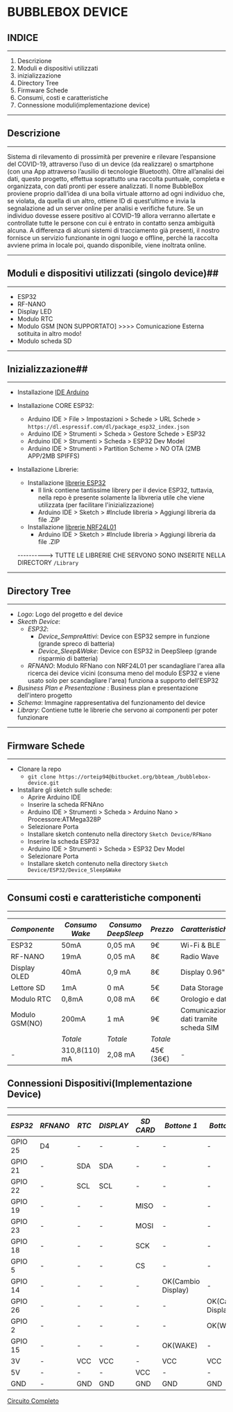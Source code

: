 # BUBBLEBOX DEVICE #

## INDICE ##
_________________________________________________________________________________________
1. Descrizione
2. Moduli e dispositivi utilizzati
3. inizializzazione
4. Directory Tree
5. Firmware Schede
6. Consumi, costi e caratteristiche
8. Connessione moduli(implementazione device)

______________________________________________________________________________________________

## Descrizione ##
________________________________________________________________________________________________

Sistema di rilevamento di prossimità per prevenire e rilevare l’espansione del COVID-19, 
attraverso l’uso di un device (da realizzare) o smartphone (con una App attraverso l’ausilio di tecnologie Bluetooth).
Oltre all’analisi dei dati, questo progetto, effettua soprattutto una raccolta puntuale,
completa e organizzata, con dati pronti per essere analizzati.
Il nome BubbleBox proviene proprio dall’idea di una bolla virtuale attorno ad ogni individuo che, 
se violata, da quella di un altro, ottiene ID di quest’ultimo e invia la segnalazione ad un server online per analisi e verifiche future. 
Se un individuo dovesse essere positivo al COVID-19 allora verranno allertate
e controllate tutte le persone con cui è entrato in contatto senza ambiguità alcuna. 
A differenza di alcuni sistemi di tracciamento già presenti, 
il nostro fornisce un servizio funzionante in ogni luogo e offline, perché la raccolta avviene 
prima in locale poi, quando disponibile, viene inoltrata online.

----------------------------------------------------------------------------------------------------

## Moduli e dispositivi utilizzati (singolo device)##
___________________________________________________________________________________________________

* ESP32
* RF-NANO
* Display LED
* Modulo RTC
* Modulo GSM [NON SUPPORTATO] >>>> Comunicazione Esterna sotituita in altro modo!
* Modulo scheda SD

-----------------------------------------------------------------------------------------------------

## Inizializzazione##

____________________________________________________________________________________________________

* Installazione [IDE Arduino](https://www.arduino.cc/en/Main/Software)
* Installazione CORE ESP32:
	- Arduino IDE > File > Impostazioni > Schede > URL Schede > `https://dl.espressif.com/dl/package_esp32_index.json`
	- Arduino IDE > Strumenti > Scheda > Gestore Schede > ESP32
	- Arduino IDE > Strumenti > Scheda > ESP32 Dev Model
	- Arduino IDE > Strumenti > Partition Scheme > NO OTA (2MB APP/2MB SPIFFS)
* Installazione Librerie:
	* Installazione [librerie ESP32](https://github.com/espressif/arduino-esp32)
		- Il link contiene tantissime librery per il device ESP32, tuttavia, nella repo è presente solamente la libvreria utile che viene utilizzata (per facilitare l'inizializzazione)
		- Arduino IDE > Sketch > #Include libreria > Aggiungi libreria da file .ZIP
	* Installazione [librerie NRF24L01](https://github.com/maniacbug/RF24)
		- Arduino IDE > Sketch > #Include libreria > Aggiungi libreria da file .ZIP
	
	----------> TUTTE LE LIBRERIE CHE SERVONO SONO INSERITE NELLA DIRECTORY `/Library`

_____________________________________________________________________________________________________
	
## Directory Tree ##
_____________________________________________________________________________________________________

* *Logo*: Logo del progetto e del device
* *Skecth Device*:
	* *ESP32*:
		* *Device_SempreAttivi*: Device con ESP32 sempre in funzione (grande spreco di batteria)
		* *Device_Sleep&Wake*: Device con ESP32 in DeepSleep (grande risparmio di batteria)
	* *RFNANO*: Modulo RFNano con NRF24L01 per scandagliare l'area alla ricerca dei device vicini (consuma meno del modulo ESP32 e viene usato solo per scandagliare l'area) funziona a supporto dell'ESP32
* *Business Plan e Presentazione* : Business plan e presentazione dell'intero progetto
* *Schema*: Immagine rappresentativa del funzionamento del device
* *Library*: Contiene tutte le librerie che servono ai componenti per poter funzionare

_______________________________________________________________________________________________________

## Firmware Schede ##
________________________________________________________________________________________________________
* Clonare la repo
	- `git clone https://orteip94@bitbucket.org/bbteam_/bubblebox-device.git`
* Installare gli sketch sulle schede:
	- Aprire Arduino IDE
	- Inserire la scheda RFNAno
	- Arduino IDE > Strumenti > Scheda > Arduino Nano > Processore:ATMega328P
	- Selezionare Porta
	- Installare sketch contenuto nella directory `Sketch Device/RFNano`
	- Inserire la scheda ESP32
	- Arduino IDE > Strumenti > Scheda > ESP32 Dev Model
	- Selezionare Porta
	- Installare sketch contenuto nella directory `Sketch Device/ESP32/Device_Sleep&Wake`
	
_______________________________________________________________________________________________________

## Consumi costi e caratteristiche componenti ##
________________________________________________________________________________________________________

| *Componente* | *Consumo Wake* |  *Consumo DeepSleep*  | *Prezzo* | *Caratteristiche* |
| -----------|---------|-------------|--------|-----------------|
|   ESP32    | 50mA    |  0,05 mA     |   9€   |   Wi-Fi & BLE   |
|   RF-NANO  | 19mA    |    0,05 mA   |   8€   |   Radio Wave    |
|Display OLED| 40mA    |   0,9 mA     |   8€   |   Display 0.96" |
| Lettore SD |  1mA    |   0 mA      |   5€   |   Data Storage  |
| Modulo RTC |0,8mA    | 0,08 mA     |   6€   | Orologio e data |
|Modulo GSM(NO) |  200mA    | 1 mA      | 9€     | Comunicazione dati tramite scheda SIM |
|  |   *Totale*  |  *Totale* |  *Totale*  |  |
|   - | 310,8(110) mA   |  2,08 mA     |   45€ (36€) |   -   |


## Connessioni Dispositivi(Implementazione Device) ##
_________________________________________________________________________________________________________

| *ESP32* | *RFNANO* |  *RTC*  | *DISPLAY* | *SD CARD* | *Bottone 1* | *Bottone 2*|
| -----------|---------|-------------|--------|-----------------|---------|----------|
|   GPIO 25    | D4   |  -    |   -  |   -   |  - |  -  |
|   GPIO 21    | -   |  SDA    |   SDA  |   -   |  -  |  - |
|   GPIO 22    | -   |  SCL   |   SCL  |   -   | -  |  - |
|   GPIO 19    | -   |  -    |   -  |   MISO  | -  |  - |
|   GPIO 23    | -   |  -    |   -  |   MOSI   | -  |  - |
|   GPIO 18    | -   |  -   |   -  |   SCK   | -  |  - |
|   GPIO 5    | -   |  -   |   -  |   CS   | -  |  - |
|   GPIO 14    | -   |  -   |   -  |   -   | OK(Cambio Display)  |  - |
|   GPIO 26    | -   |  -   |   -  |   -   | -  |  OK(Cambio Display) |
|   GPIO 2    | -   |  -   |   -  |   -   | -  |  OK(WAKE) |
|   GPIO 15    | -   |  -   |   -  |   -   | OK(WAKE)  |  - |
|   3V    | -   |  VCC  |   VCC  |   -   | VCC  |  VCC |
|   5V    | -   |  -  |   -  |   VCC   | -  |  - |
|   GND    | -   |  GND  |   GND  |   GND   | GND  |  GND |

[Circuito Completo](https://bitbucket.org/bbteam_/bubblebox-device/src/master/Circuito/Circuito_Completo.jpg)